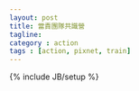 ```yaml
---
layout: post
title: 當責團隊共識營
tagline: 
category : action
tags : [action, pixnet, train]
---
```

{% include JB/setup %}
